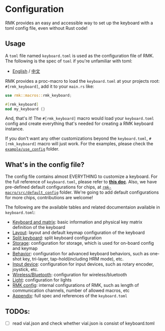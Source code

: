 # Configuration

RMK provides an easy and accessible way to set up the keyboard with a toml config file, even without Rust code!

## Usage 

A `toml` file named `keyboard.toml` is used as the configuration file of RMK. The following is the spec of `toml` if you're unfamiliar with toml:
  - [English](https://toml.io/en/v1.0.0) / [中文](https://toml.io/cn/v1.0.0)

RMK provides a proc-macro to load the `keyboard.toml` at your projects root: `#[rmk_keyboard]`, add it to your `main.rs` like:

```rust
use rmk::macros::rmk_keyboard;

#[rmk_keyboard]
mod my_keyboard {}
```

And, that's it! The `#[rmk_keyboard]` macro would load your `keyboard.toml` config and create everything that's needed for creating a RMK keyboard instance.

If you don't want any other customizations beyond the `keyboard.toml`, `#[rmk_keyboard]` macro will just work. For the examples, please check the [`example/use_config`](https://github.com/HaoboGu/rmk/tree/main/examples/use_config) folder.

## What's in the config file?

The config file contains almost EVERYTHING to customize a keyboard. For the full reference of `keyboard.toml`, please refer to [**this doc**](configuration/appendix.md). Also, we have pre-defined default configurations for chips, at [`rmk-macro/src/default_config`](https://github.com/HaoboGu/rmk/blob/main/rmk-macro/src/default_config) folder. We're going to add default configurations for more chips, contributions are welcome!

The following are the available tables and related documentaion available in `keyboard.toml`:

- [Keyboard and matrix](configuration/keyboard_matrix.md): basic information and physical key matrix definition of the keyboard
- [Layout](configuration/layout.md): layout and default keymap configuration of the keyboard
- [Split keyboard](configuration/split.md): split keyboard configuration
- [Storage](configuration/storage.md): configuration for storage, which is used for on-board config and keymap
- [Behavior](configuration/behavior.md): configuration for advanced keyboard behaviors, such as one-shot key, tri-layer, tap-hold(including HRM mode), etc.
- [Input device](configuration/input_device.md): configuration for input devices, such as rotary encoder, joystick, etc.
- [Wireless/Bluetooth](configuration/wireless.md): configuration for wireless/bluetooth
- [Light](configuration/light.md): configuration for lights
- [RMK config](configuration/rmk.md): internal configurations of RMK, such as length of communication channels, number of allowed macros, etc
- [Appendix](configuration/appendix.md): full spec and references of the `keyboard.toml`

## TODOs:

- [ ] read vial.json and check whether vial.json is consist of keyboard.toml
